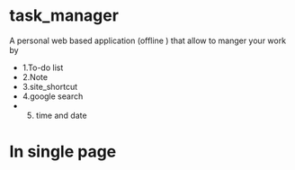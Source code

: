 # task_manager
A personal web based application (offline ) that allow to manger your work by 
- 1.To-do list
- 2.Note 
- 3.site_shortcut 
- 4.google search 
- 5. time and date 

# In single page

